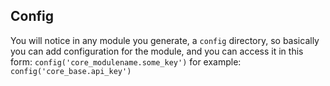 ## Config

You will notice in any module you generate, a `config` directory, so basically you can add configuration for the module, and you can access it in this form: `config('core_modulename.some_key')` for example: `config('core_base.api_key')`
